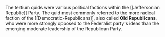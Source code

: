 The tertium quids were various political factions within the [[Jeffersonian Republic]] Party. The quid most commonly referred to the more radical faction of the [[Democratic-Republicans]], also called **Old Republicans**, who were more strongly opposed to the Federalist party's ideas than the emerging moderate leadership of the Republican Party.